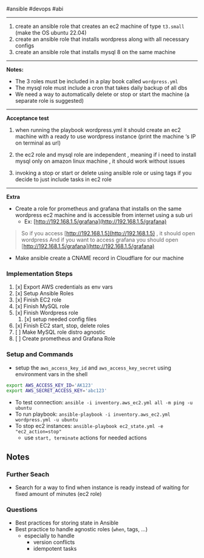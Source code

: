 #ansible #devops #abi 

----

1. create an ansible role that creates an ec2 machine of type `t3.small` (make the OS ubuntu 22.04)
2. create an ansible role that installs wordpress along with all necessary configs
3. create an ansible role that installs mysql 8 on the same machine

-----
**Notes:**

- The 3 roles must be included in a play book called `wordpress.yml`
- The mysql role must include a cron that takes daily backup of all dbs
- We need a way to automatically delete or stop or start the machine (a separate role is suggested)
    
----
**Acceptance test**

1. when running the playbook wordpress.yml it should create an ec2 machine with a ready to use wordpress instance (print the machine ‘s IP on terminal as url)

2. the ec2 role and mysql role are independent , meaning if i need to install mysql only on amazon linux machine , it should work without issues

3. invoking a stop or start or delete using ansible role or using tags if you decide to just include tasks in ec2 role 

-----

**Extra**

- Create a role for prometheus and grafana that installs on the same wordpress ec2 machine and is accessible from internet using a sub uri
	- Ex: [http://192.168.1.5/grafana](http://192.168.1.5/grafana)

> So if you access [http://192.168.1.5](http://192.168.1.5) , it should open wordpress
And if you want to access grafana you should open [http://192.168.1.5/grafana](http://192.168.1.5/grafana)


- Make ansible create a CNAME record in Cloudflare for our machine

### Implementation Steps
1. [x] Export AWS credentials as env vars
1. [x] Setup Ansible Roles
2. [x] Finish EC2 role
3. [x] Finish MySQL role
4. [x] Finish Wordpress role
	1. [x] setup needed config files
5. [x] Finish EC2 start, stop, delete roles
6. [ ] Make MySQL role distro agnostic
7. [ ] Create prometheus and Grafana Role


### Setup and Commands
- setup the `aws_access_key_id` and `aws_access_key_secret` using environment vars in the shell

```bash
export AWS_ACCESS_KEY_ID='AK123'
export AWS_SECRET_ACCESS_KEY='abc123'
```


- To test connection: `ansible -i inventory.aws_ec2.yml all -m ping -u ubuntu`
- To run playbook: `ansible-playbook -i inventory.aws_ec2.yml wordpress.yml -u ubuntu`
- To stop ec2 instances: `ansible-playbook ec2_state.yml -e "ec2_action=stop"`
	- use `start, terminate` actions for needed actions

## Notes

### Further Seach

- Search for a way to find when instance is ready instead of waiting for fixed amount of minutes (ec2 role)

### Questions
- Best practices for storing state in Ansible
- Best practice to handle agnostic roles (`when`, tags, ...)
	- especially to handle
		- version conflicts
		- idempotent tasks
